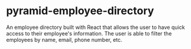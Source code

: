 # pyramid-employee-directory
An employee directory built with React that allows the user to have quick access to their employee's information.  The user is able to filter the employees by name, email, phone number, etc.
